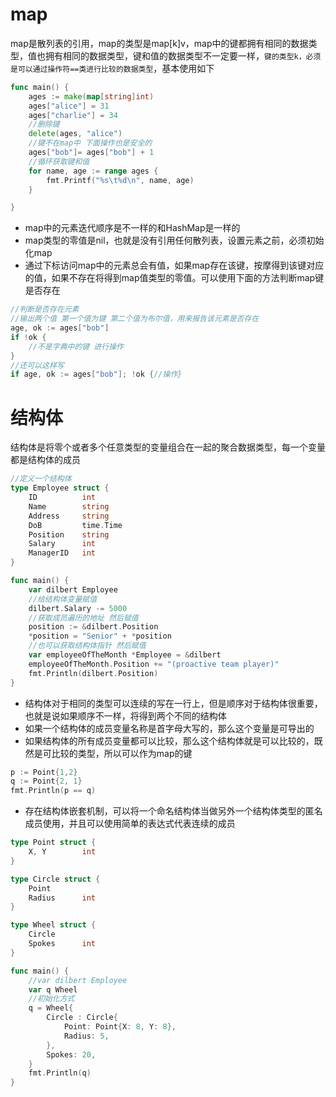 # map

map是散列表的引用，map的类型是map[k]v，map中的键都拥有相同的数据类型，值也拥有相同的数据类型，键和值的数据类型不一定要一样，`键的类型k，必须是可以通过操作符==类进行比较的数据类型`，基本使用如下

```go
func main() {
	ages := make(map[string]int)
	ages["alice"] = 31
	ages["charlie"] = 34
	//删除键
	delete(ages, "alice")
	//键不在map中 下面操作也是安全的
	ages["bob"]= ages["bob"] + 1
	//循环获取键和值
	for name, age := range ages {
		fmt.Printf("%s\t%d\n", name, age)
	}

}
```

- map中的元素迭代顺序是不一样的和HashMap是一样的
- map类型的零值是nil，也就是没有引用任何散列表，设置元素之前，必须初始化map
- 通过下标访问map中的元素总会有值，如果map存在该键，按摩得到该键对应的值，如果不存在将得到map值类型的零值。可以使用下面的方法判断map键是否存在

```go
//判断是否存在元素
//输出两个值 第一个值为键 第二个值为布尔值，用来报告该元素是否存在
age, ok := ages["bob"]
if !ok {
    //不是字典中的键 进行操作
}
//还可以这样写
if age, ok := ages["bob"]; !ok {//操作}
```

# 结构体

结构体是将零个或者多个任意类型的变量组合在一起的聚合数据类型，每一个变量都是结构体的成员

```go
//定义一个结构体
type Employee struct {
	ID 			int
	Name		string
	Address		string
	DoB			time.Time
	Position	string
	Salary		int
	ManagerID	int
}

func main() {
	var dilbert Employee
	//给结构体变量赋值
	dilbert.Salary -= 5000
	//获取成员遍历的地址 然后赋值
	position := &dilbert.Position
	*position = "Senior" + *position
	//也可以获取结构体指针 然后赋值
	var employeeOfTheMonth *Employee = &dilbert
	employeeOfTheMonth.Position += "(proactive team player)"
	fmt.Println(dilbert.Position)
}
```

- 结构体对于相同的类型可以连续的写在一行上，但是顺序对于结构体很重要，也就是说如果顺序不一样，将得到两个不同的结构体
- 如果一个结构体的成员变量名称是首字母大写的，那么这个变量是可导出的
- 如果结构体的所有成员变量都可以比较，那么这个结构体就是可以比较的，既然是可比较的类型，所以可以作为map的键

```go
p := Point{1,2}
q := Point{2, 1}
fmt.Println(p == q)
```

- 存在结构体嵌套机制，可以将一个命名结构体当做另外一个结构体类型的匿名成员使用，并且可以使用简单的表达式代表连续的成员

```go
type Point struct {
	X, Y 		int
}

type Circle struct {
	Point
	Radius		int
}

type Wheel struct {
	Circle
	Spokes		int
}

func main() {
	//var dilbert Employee
	var q Wheel
	//初始化方式
	q = Wheel{
		Circle : Circle{
			Point: Point{X: 8, Y: 8},
			Radius: 5,
		},
		Spokes: 20,
	}
	fmt.Println(q)
}
```

